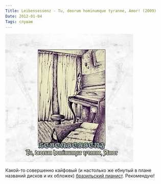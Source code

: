 ```yaml
---
Title: Leibensessenz - Tu, deorum hominumque tyranne, Amor! (2009)
Date: 2012-01-04
Tags: слушаю
---
```


![lebensessenz.jpg](images/lebensessenz.jpg)

Какой-то совершенно кайфовый (и настолько же ебнутый в плане названий дисков и их обложек) [бразильский пианист][1]. Рекомендую!

[1]: http://www.myspace.com/lebensessenz
